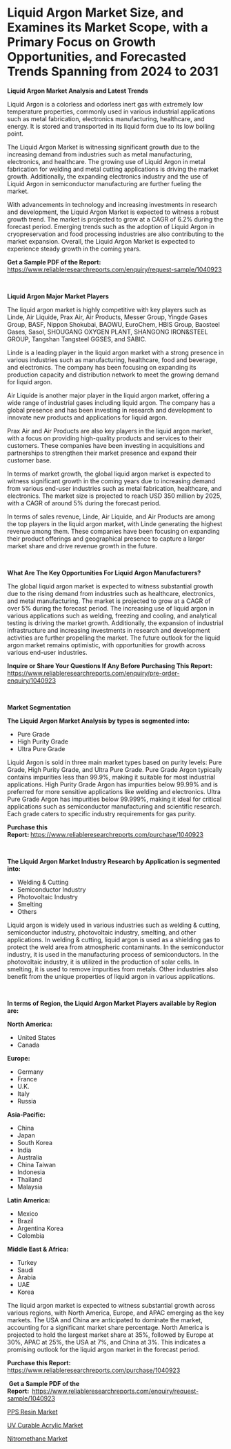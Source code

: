 <p><h1>Liquid Argon Market Size, and Examines its Market Scope, with a Primary Focus on Growth Opportunities, and Forecasted Trends Spanning from 2024 to 2031</h1></p><p><strong>Liquid Argon Market Analysis and Latest Trends</strong></p>
<p><p>Liquid Argon is a colorless and odorless inert gas with extremely low temperature properties, commonly used in various industrial applications such as metal fabrication, electronics manufacturing, healthcare, and energy. It is stored and transported in its liquid form due to its low boiling point.</p><p>The Liquid Argon Market is witnessing significant growth due to the increasing demand from industries such as metal manufacturing, electronics, and healthcare. The growing use of Liquid Argon in metal fabrication for welding and metal cutting applications is driving the market growth. Additionally, the expanding electronics industry and the use of Liquid Argon in semiconductor manufacturing are further fueling the market.</p><p>With advancements in technology and increasing investments in research and development, the Liquid Argon Market is expected to witness a robust growth trend. The market is projected to grow at a CAGR of 6.2% during the forecast period. Emerging trends such as the adoption of Liquid Argon in cryopreservation and food processing industries are also contributing to the market expansion. Overall, the Liquid Argon Market is expected to experience steady growth in the coming years.</p></p>
<p><strong>Get a Sample PDF of the Report:&nbsp;</strong> <a href="https://www.reliableresearchreports.com/enquiry/request-sample/1040923">https://www.reliableresearchreports.com/enquiry/request-sample/1040923</a></p>
<p>&nbsp;</p>
<p><strong>Liquid Argon Major Market Players</strong></p>
<p><p>The liquid argon market is highly competitive with key players such as Linde, Air Liquide, Prax Air, Air Products, Messer Group, Yingde Gases Group, BASF, Nippon Shokubai, BAOWU, EuroChem, HBIS Group, Baosteel Gases, Sasol, SHOUGANG OXYGEN PLANT, SHANGONG IRON&STEEL GROUP, Tangshan Tangsteel GGSES, and SABIC.</p><p>Linde is a leading player in the liquid argon market with a strong presence in various industries such as manufacturing, healthcare, food and beverage, and electronics. The company has been focusing on expanding its production capacity and distribution network to meet the growing demand for liquid argon.</p><p>Air Liquide is another major player in the liquid argon market, offering a wide range of industrial gases including liquid argon. The company has a global presence and has been investing in research and development to innovate new products and applications for liquid argon.</p><p>Prax Air and Air Products are also key players in the liquid argon market, with a focus on providing high-quality products and services to their customers. These companies have been investing in acquisitions and partnerships to strengthen their market presence and expand their customer base.</p><p>In terms of market growth, the global liquid argon market is expected to witness significant growth in the coming years due to increasing demand from various end-user industries such as metal fabrication, healthcare, and electronics. The market size is projected to reach USD 350 million by 2025, with a CAGR of around 5% during the forecast period.</p><p>In terms of sales revenue, Linde, Air Liquide, and Air Products are among the top players in the liquid argon market, with Linde generating the highest revenue among them. These companies have been focusing on expanding their product offerings and geographical presence to capture a larger market share and drive revenue growth in the future.</p></p>
<p>&nbsp;</p>
<p><strong>What Are The Key Opportunities For Liquid Argon Manufacturers?</strong></p>
<p><p>The global liquid argon market is expected to witness substantial growth due to the rising demand from industries such as healthcare, electronics, and metal manufacturing. The market is projected to grow at a CAGR of over 5% during the forecast period. The increasing use of liquid argon in various applications such as welding, freezing and cooling, and analytical testing is driving the market growth. Additionally, the expansion of industrial infrastructure and increasing investments in research and development activities are further propelling the market. The future outlook for the liquid argon market remains optimistic, with opportunities for growth across various end-user industries.</p></p>
<p><strong>Inquire or Share Your Questions If Any Before Purchasing This Report:</strong> <a href="https://www.reliableresearchreports.com/enquiry/pre-order-enquiry/1040923">https://www.reliableresearchreports.com/enquiry/pre-order-enquiry/1040923</a></p>
<p>&nbsp;</p>
<p><strong>Market Segmentation</strong></p>
<p><strong>The Liquid Argon Market Analysis by types is segmented into:</strong></p>
<p><ul><li>Pure Grade</li><li>High Purity Grade</li><li>Ultra Pure Grade</li></ul></p>
<p><p>Liquid Argon is sold in three main market types based on purity levels: Pure Grade, High Purity Grade, and Ultra Pure Grade. Pure Grade Argon typically contains impurities less than 99.9%, making it suitable for most industrial applications. High Purity Grade Argon has impurities below 99.99% and is preferred for more sensitive applications like welding and electronics. Ultra Pure Grade Argon has impurities below 99.999%, making it ideal for critical applications such as semiconductor manufacturing and scientific research. Each grade caters to specific industry requirements for gas purity.</p></p>
<p><strong>Purchase this Report:&nbsp;</strong><a href="https://www.reliableresearchreports.com/purchase/1040923">https://www.reliableresearchreports.com/purchase/1040923</a></p>
<p>&nbsp;</p>
<p><strong>The Liquid Argon Market Industry Research by Application is segmented into:</strong></p>
<p><ul><li>Welding & Cutting</li><li>Semiconductor Industry</li><li>Photovoltaic Industry</li><li>Smelting</li><li>Others</li></ul></p>
<p><p>Liquid argon is widely used in various industries such as welding & cutting, semiconductor industry, photovoltaic industry, smelting, and other applications. In welding & cutting, liquid argon is used as a shielding gas to protect the weld area from atmospheric contaminants. In the semiconductor industry, it is used in the manufacturing process of semiconductors. In the photovoltaic industry, it is utilized in the production of solar cells. In smelting, it is used to remove impurities from metals. Other industries also benefit from the unique properties of liquid argon in various applications.</p></p>
<p>&nbsp;</p>
<p><strong>In terms of Region, the Liquid Argon Market Players available by Region are:</strong></p>
<p>
    <p> <strong> North America: </strong>
        <ul>
            <li>United States</li>
            <li>Canada</li>
        </ul>
        </p> 
    <p> <strong> Europe: </strong>
        <ul>
            <li>Germany</li>
            <li>France</li>
            <li>U.K.</li>
            <li>Italy</li>
            <li>Russia</li>
        </ul>
        </p> 
    <p> <strong> Asia-Pacific: </strong>
        <ul>
            <li>China</li>
            <li>Japan</li>
            <li>South Korea</li>
            <li>India</li>
            <li>Australia</li>
            <li>China Taiwan</li>
            <li>Indonesia</li>
            <li>Thailand</li>
            <li>Malaysia</li>
        </ul>
        </p> 
    <p> <strong> Latin America: </strong>
        <ul>
            <li>Mexico</li>
            <li>Brazil</li>
            <li>Argentina Korea</li>
            <li>Colombia</li>
        </ul>
        </p> 
    <p> <strong> Middle East & Africa: </strong>
        <ul>
            <li>Turkey</li>
            <li>Saudi</li>
            <li>Arabia</li>
            <li>UAE</li>
            <li>Korea</li>
        </ul>
    </p>
    </p>
<p><p>The liquid argon market is expected to witness substantial growth across various regions, with North America, Europe, and APAC emerging as the key markets. The USA and China are anticipated to dominate the market, accounting for a significant market share percentage. North America is projected to hold the largest market share at 35%, followed by Europe at 30%, APAC at 25%, the USA at 7%, and China at 3%. This indicates a promising outlook for the liquid argon market in the forecast period.</p></p>
<p><strong>Purchase this Report: </strong><a href="https://www.reliableresearchreports.com/purchase/1040923">https://www.reliableresearchreports.com/purchase/1040923</a></p>
<p>&nbsp;<strong>Get a Sample PDF of the Report:&nbsp;&nbsp;</strong><a href="https://www.reliableresearchreports.com/enquiry/request-sample/1040923">https://www.reliableresearchreports.com/enquiry/request-sample/1040923</a></p>
<p><strong></strong></p>
<p><p><a href="https://github.com/kufem1/Market-Research-Report-List-1/blob/main/pps-resin-market.md">PPS Resin Market</a></p><p><a href="https://github.com/kosella/Market-Research-Report-List-2/blob/main/uv-curable-acrylic-market.md">UV Curable Acrylic Market</a></p><p><a href="https://github.com/singletonthaxterkelliehr2df/Market-Research-Report-List-1/blob/main/nitromethane-market.md">Nitromethane Market</a></p></p>